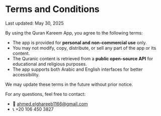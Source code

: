 # Terms and Conditions

Last updated: May 30, 2025

By using the Quran Kareem App, you agree to the following terms:

- The app is provided for **personal and non-commercial use** only.
- You may not modify, copy, distribute, or sell any part of the app or its content.
- The Quranic content is retrieved from a **public open-source API** for educational and religious purposes.
- The app supports both Arabic and English interfaces for better accessibility.

We may update these terms in the future without prior notice.

For any questions, feel free to contact:

- 📧 ahmed.elghareeb1166@gmail.com  
- 📞 +20 106 450 3827
